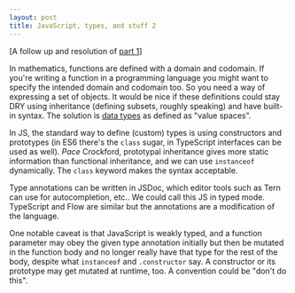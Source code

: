 ```yaml
---
layout: post
title: JavaScript, types, and stuff 2
---
```


[A follow up and resolution of [part 1](http://amacfie.github.io/2015/08/16/js_type/)]

In mathematics, functions are defined with a domain and codomain.
If you're writing a function in a programming language you might want
to specify the intended domain and codomain too.
So you need a way of expressing a set of objects.
It would be nice if these definitions could stay DRY using inheritance
(defining subsets, roughly speaking) and have built-in syntax.
The solution is
[data types](https://en.wikipedia.org/wiki/Data_type#Definition_of_a_.22type.22)
as defined as "value spaces".

In JS, the standard way to define (custom) types is using constructors
and prototypes (in ES6 there's the `class` sugar, in TypeScript interfaces
can be used as well).
_Pace_ Crockford, prototypal inheritance gives more static information
than functional inheritance, and we can use `instanceof` dynamically.
The `class` keyword makes the syntax acceptable.

Type annotations can be written
in JSDoc, which editor tools such as Tern can use for autocompletion, etc..
We could call this
JS in typed mode.
TypeScript and Flow are similar but the annotations
are a modification of the language.

One notable caveat is that JavaScript is weakly typed, and a function
parameter may
obey the given type annotation initially but then be mutated in the function
body and no longer really have that type for the rest of the body, despite what
`instanceof` and `.constructor` say.
A constructor or its prototype may get mutated at runtime, too.
A convention could be "don't do this".

